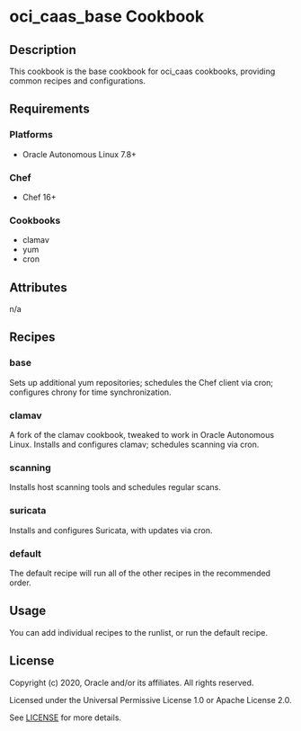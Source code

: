 # oci_caas_base Cookbook

## Description
This cookbook is the base cookbook for oci_caas cookbooks, providing
common recipes and configurations.

## Requirements

### Platforms
* Oracle Autonomous Linux 7.8+

### Chef
* Chef 16+

### Cookbooks
* clamav
* yum
* cron

## Attributes
n/a

## Recipes
### base
Sets up additional yum repositories;
schedules the Chef client via cron; configures chrony for time synchronization.

### clamav
A fork of the clamav cookbook, tweaked to work in Oracle Autonomous Linux.
Installs and configures clamav; schedules scanning via cron.

### scanning
Installs host scanning tools and schedules regular scans.

### suricata
Installs and configures Suricata, with updates via cron.

### default
The default recipe will run all of the other recipes in the recommended order.

## Usage
You can add individual recipes to the runlist, or run the default recipe.

## License
Copyright (c) 2020, Oracle and/or its affiliates. All rights reserved.

Licensed under the Universal Permissive License 1.0 or Apache License 2.0.

See [LICENSE](LICENSE) for more details.